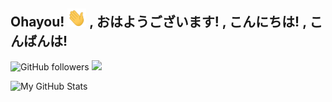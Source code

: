 ## Ohayou! <img src="https://github.com/lynnnnzx/LynnnnZx/raw/anu/wave.gif" width="30px"> , おはようございます! , こんにちは! , こんばんは!

<img alt="GitHub followers" src="https://img.shields.io/github/followers/lynnnnzx?style=plastic&logo=github&logoColor=black"> ![](https://komarev.com/ghpvc/?username=lynnnnzx)

![My GitHub Stats](https://github-readme-stats.vercel.app/api?username=lynnnnzx&count_private=true&show_icons=true&include_all_commits=true&theme=swift&border_radius=30&layout=compact)
